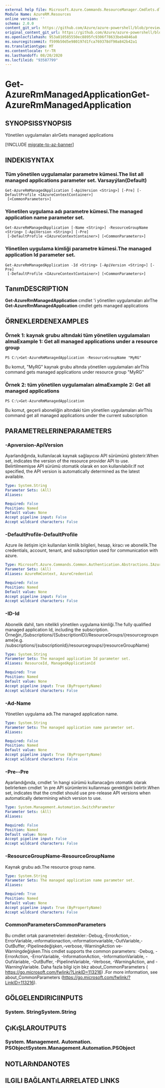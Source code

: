 ```yaml
---
external help file: Microsoft.Azure.Commands.ResourceManager.Cmdlets.dll-Help.xml
Module Name: AzureRM.Resources
online version: ''
schema: 2.0.0
content_git_url: https://github.com/Azure/azure-powershell/blob/preview/src/ResourceManager/Resources/Commands.Resources/help/Get-AzureRmManagedApplication.md
original_content_git_url: https://github.com/Azure/azure-powershell/blob/preview/src/ResourceManager/Resources/Commands.Resources/help/Get-AzureRmManagedApplication.md
ms.openlocfilehash: 953a810585550ec8895fc9306f78633beb4846a8
ms.sourcegitcommit: f599b50d5e980197d1fca769378df90a842b42a1
ms.translationtype: MT
ms.contentlocale: tr-TR
ms.lasthandoff: 08/20/2020
ms.locfileid: "93587799"
---
```

# <span data-ttu-id="8f4c3-101">Get-AzureRmManagedApplication</span><span class="sxs-lookup"><span data-stu-id="8f4c3-101">Get-AzureRmManagedApplication</span></span>

## <span data-ttu-id="8f4c3-102">SYNOPSIS</span><span class="sxs-lookup"><span data-stu-id="8f4c3-102">SYNOPSIS</span></span>
<span data-ttu-id="8f4c3-103">Yönetilen uygulamaları alır</span><span class="sxs-lookup"><span data-stu-id="8f4c3-103">Gets managed applications</span></span>

[!INCLUDE [migrate-to-az-banner](../../includes/migrate-to-az-banner.md)]

## <span data-ttu-id="8f4c3-104">INDEKI</span><span class="sxs-lookup"><span data-stu-id="8f4c3-104">SYNTAX</span></span>

### <span data-ttu-id="8f4c3-105">Tüm yönetilen uygulamalar parametre kümesi.</span><span class="sxs-lookup"><span data-stu-id="8f4c3-105">The list all managed applications parameter set.</span></span> <span data-ttu-id="8f4c3-106">Varsayýlan</span><span class="sxs-lookup"><span data-stu-id="8f4c3-106">(Default)</span></span>
```
Get-AzureRmManagedApplication [-ApiVersion <String>] [-Pre] [-DefaultProfile <IAzureContextContainer>]
 [<CommonParameters>]
```

### <span data-ttu-id="8f4c3-107">Yönetilen uygulama adı parametre kümesi.</span><span class="sxs-lookup"><span data-stu-id="8f4c3-107">The managed application name parameter set.</span></span>
```
Get-AzureRmManagedApplication [-Name <String>] -ResourceGroupName <String> [-ApiVersion <String>] [-Pre]
 [-DefaultProfile <IAzureContextContainer>] [<CommonParameters>]
```

### <span data-ttu-id="8f4c3-108">Yönetilen uygulama kimliği parametre kümesi.</span><span class="sxs-lookup"><span data-stu-id="8f4c3-108">The managed application Id parameter set.</span></span>
```
Get-AzureRmManagedApplication -Id <String> [-ApiVersion <String>] [-Pre]
 [-DefaultProfile <IAzureContextContainer>] [<CommonParameters>]
```

## <span data-ttu-id="8f4c3-109">Tanım</span><span class="sxs-lookup"><span data-stu-id="8f4c3-109">DESCRIPTION</span></span>
<span data-ttu-id="8f4c3-110">**Get-AzureRmManagedApplication** cmdlet 'i yönetilen uygulamaları alır</span><span class="sxs-lookup"><span data-stu-id="8f4c3-110">The **Get-AzureRmManagedApplication** cmdlet gets managed applications</span></span>

## <span data-ttu-id="8f4c3-111">ÖRNEKLERDEN</span><span class="sxs-lookup"><span data-stu-id="8f4c3-111">EXAMPLES</span></span>

### <span data-ttu-id="8f4c3-112">Örnek 1: kaynak grubu altındaki tüm yönetilen uygulamaları alma</span><span class="sxs-lookup"><span data-stu-id="8f4c3-112">Example 1: Get all managed applications under a resource group</span></span>
```
PS C:\>Get-AzureRmManagedApplication -ResourceGroupName "MyRG"
```

<span data-ttu-id="8f4c3-113">Bu komut, "MyRG" kaynak grubu altında yönetilen uygulamaları alır</span><span class="sxs-lookup"><span data-stu-id="8f4c3-113">This command gets managed applications under resource group "MyRG"</span></span>

### <span data-ttu-id="8f4c3-114">Örnek 2: tüm yönetilen uygulamaları alma</span><span class="sxs-lookup"><span data-stu-id="8f4c3-114">Example 2: Get all managed applications</span></span>
```
PS C:\>Get-AzureRmManagedApplication
```

<span data-ttu-id="8f4c3-115">Bu komut, geçerli aboneliğin altındaki tüm yönetilen uygulamaları alır</span><span class="sxs-lookup"><span data-stu-id="8f4c3-115">This command get all managed applications under the current subscription</span></span>

## <span data-ttu-id="8f4c3-116">PARAMETRELERINE</span><span class="sxs-lookup"><span data-stu-id="8f4c3-116">PARAMETERS</span></span>

### <span data-ttu-id="8f4c3-117">-Apıversion</span><span class="sxs-lookup"><span data-stu-id="8f4c3-117">-ApiVersion</span></span>
<span data-ttu-id="8f4c3-118">Ayarlandığında, kullanılacak kaynak sağlayıcısı API sürümünü gösterir.</span><span class="sxs-lookup"><span data-stu-id="8f4c3-118">When set, indicates the version of the resource provider API to use.</span></span>
<span data-ttu-id="8f4c3-119">Belirtilmemişse API sürümü otomatik olarak en son kullanılabilir.</span><span class="sxs-lookup"><span data-stu-id="8f4c3-119">If not specified, the API version is automatically determined as the latest available.</span></span>

```yaml
Type: System.String
Parameter Sets: (All)
Aliases: 

Required: False
Position: Named
Default value: None
Accept pipeline input: False
Accept wildcard characters: False
```

### <span data-ttu-id="8f4c3-120">-DefaultProfile</span><span class="sxs-lookup"><span data-stu-id="8f4c3-120">-DefaultProfile</span></span>
<span data-ttu-id="8f4c3-121">Azure ile iletişim için kullanılan kimlik bilgileri, hesap, kiracı ve abonelik.</span><span class="sxs-lookup"><span data-stu-id="8f4c3-121">The credentials, account, tenant, and subscription used for communication with azure.</span></span>

```yaml
Type: Microsoft.Azure.Commands.Common.Authentication.Abstractions.IAzureContextContainer
Parameter Sets: (All)
Aliases: AzureRmContext, AzureCredential

Required: False
Position: Named
Default value: None
Accept pipeline input: False
Accept wildcard characters: False
```

### <span data-ttu-id="8f4c3-122">-ID</span><span class="sxs-lookup"><span data-stu-id="8f4c3-122">-Id</span></span>
<span data-ttu-id="8f4c3-123">Abonelik dahil, tam nitelikli yönetilen uygulama kimliği.</span><span class="sxs-lookup"><span data-stu-id="8f4c3-123">The fully qualified managed application Id, including the subscription.</span></span>
<span data-ttu-id="8f4c3-124">Örneğin,/Subscriptions/{SubscriptionID}/ResourceGroups/{resourcegroupname}</span><span class="sxs-lookup"><span data-stu-id="8f4c3-124">e.g. /subscriptions/{subscriptionId}/resourcegroups/{resourceGroupName}</span></span>

```yaml
Type: System.String
Parameter Sets: The managed application Id parameter set.
Aliases: ResourceId, ManagedApplicationId

Required: True
Position: Named
Default value: None
Accept pipeline input: True (ByPropertyName)
Accept wildcard characters: False
```

### <span data-ttu-id="8f4c3-125">-Ad</span><span class="sxs-lookup"><span data-stu-id="8f4c3-125">-Name</span></span>
<span data-ttu-id="8f4c3-126">Yönetilen uygulama adı.</span><span class="sxs-lookup"><span data-stu-id="8f4c3-126">The managed application name.</span></span>

```yaml
Type: System.String
Parameter Sets: The managed application name parameter set.
Aliases: 

Required: False
Position: Named
Default value: None
Accept pipeline input: True (ByPropertyName)
Accept wildcard characters: False
```

### <span data-ttu-id="8f4c3-127">-Pre-</span><span class="sxs-lookup"><span data-stu-id="8f4c3-127">-Pre</span></span>
<span data-ttu-id="8f4c3-128">Ayarlandığında, cmdlet 'in hangi sürümü kullanacağını otomatik olarak belirlerken cmdlet 'in pre API sürümlerini kullanması gerektiğini belirtir.</span><span class="sxs-lookup"><span data-stu-id="8f4c3-128">When set, indicates that the cmdlet should use pre-release API versions when automatically determining which version to use.</span></span>

```yaml
Type: System.Management.Automation.SwitchParameter
Parameter Sets: (All)
Aliases: 

Required: False
Position: Named
Default value: None
Accept pipeline input: False
Accept wildcard characters: False
```

### <span data-ttu-id="8f4c3-129">-ResourceGroupName</span><span class="sxs-lookup"><span data-stu-id="8f4c3-129">-ResourceGroupName</span></span>
<span data-ttu-id="8f4c3-130">Kaynak grubu adı.</span><span class="sxs-lookup"><span data-stu-id="8f4c3-130">The resource group name.</span></span>

```yaml
Type: System.String
Parameter Sets: The managed application name parameter set.
Aliases: 

Required: True
Position: Named
Default value: None
Accept pipeline input: True (ByPropertyName)
Accept wildcard characters: False
```

### <span data-ttu-id="8f4c3-131">CommonParameters</span><span class="sxs-lookup"><span data-stu-id="8f4c3-131">CommonParameters</span></span>
<span data-ttu-id="8f4c3-132">Bu cmdlet ortak parametreleri destekler:-Debug,-ErrorAction,-ErrorVariable,-ınformationaction,-ınformationvariable,-OutVariable,-OutBuffer,-Pipelinedeğişken,-verbose,-WarningAction ve-Warningdeğişken.</span><span class="sxs-lookup"><span data-stu-id="8f4c3-132">This cmdlet supports the common parameters: -Debug, -ErrorAction, -ErrorVariable, -InformationAction, -InformationVariable, -OutVariable, -OutBuffer, -PipelineVariable, -Verbose, -WarningAction, and -WarningVariable.</span></span> <span data-ttu-id="8f4c3-133">Daha fazla bilgi için bkz about_CommonParameters ( https://go.microsoft.com/fwlink/?LinkID=113216) .</span><span class="sxs-lookup"><span data-stu-id="8f4c3-133">For more information, see about_CommonParameters (https://go.microsoft.com/fwlink/?LinkID=113216).</span></span>

## <span data-ttu-id="8f4c3-134">GÖLGELENDIRICI</span><span class="sxs-lookup"><span data-stu-id="8f4c3-134">INPUTS</span></span>

### <span data-ttu-id="8f4c3-135">System. String</span><span class="sxs-lookup"><span data-stu-id="8f4c3-135">System.String</span></span>

## <span data-ttu-id="8f4c3-136">ÇıKıŞLAR</span><span class="sxs-lookup"><span data-stu-id="8f4c3-136">OUTPUTS</span></span>

### <span data-ttu-id="8f4c3-137">System. Management. Automation. PSObject</span><span class="sxs-lookup"><span data-stu-id="8f4c3-137">System.Management.Automation.PSObject</span></span>

## <span data-ttu-id="8f4c3-138">NOTLARıNDA</span><span class="sxs-lookup"><span data-stu-id="8f4c3-138">NOTES</span></span>

## <span data-ttu-id="8f4c3-139">ILGILI BAĞLANTıLAR</span><span class="sxs-lookup"><span data-stu-id="8f4c3-139">RELATED LINKS</span></span>


